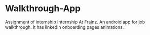 # Walkthrough-App
Assignment of internship Internship At Frainz. An android app for job walkthrough. It has linkedIn onboarding pages animations.
